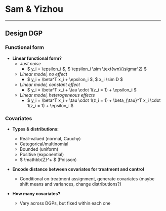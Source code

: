 # Sam & Yizhou

---

## Design DGP

### Functional form

- **Linear functional form?**
    - *Just noise*  
        - $ y_i = \epsilon_i $, $ \epsilon_i \sim \text{wn}(\sigma^2) $
    - *Linear model, no effect*  
        - $ y_i = \beta^T x_i + \epsilon_i $, $ x_i \sim D $  
    - *Linear model, constant effect*  
        - $ y_i = \beta^T x_i + \tau \cdot 1(z_i = 1) + \epsilon_i $  
    - *Linear model, heterogeneous effects*  
        - $ y_i = \beta^T x_i + \tau \cdot 1(z_i = 1) + \beta_{\tau}^T x_i \cdot 1(z_i = 1) + \epsilon_i $  

### Covariates

- **Types & distributions:**
    - Real-valued (normal, Cauchy)
    - Categorical/multinomial
    - Bounded (uniform)
    - Positive (exponential)
    - $ \mathbb{Z}^+ $ (Poisson)

- **Encode distance between covariates for treatment and control**  
    - Conditional on treatment assignment, generate covariates (maybe shift means and variances, change distributions?)  

- **How many covariates?**  
    - Vary across DGPs, but fixed within each one  
